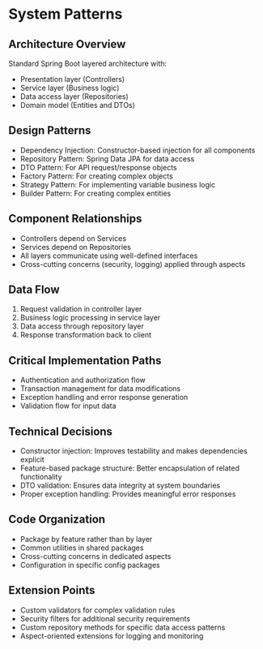 # System Patterns

## Architecture Overview
Standard Spring Boot layered architecture with:
- Presentation layer (Controllers)
- Service layer (Business logic)
- Data access layer (Repositories)
- Domain model (Entities and DTOs)

## Design Patterns
- Dependency Injection: Constructor-based injection for all components
- Repository Pattern: Spring Data JPA for data access
- DTO Pattern: For API request/response objects
- Factory Pattern: For creating complex objects
- Strategy Pattern: For implementing variable business logic
- Builder Pattern: For creating complex entities

## Component Relationships
- Controllers depend on Services
- Services depend on Repositories
- All layers communicate using well-defined interfaces
- Cross-cutting concerns (security, logging) applied through aspects

## Data Flow
1. Request validation in controller layer
2. Business logic processing in service layer
3. Data access through repository layer
4. Response transformation back to client

## Critical Implementation Paths
- Authentication and authorization flow
- Transaction management for data modifications
- Exception handling and error response generation
- Validation flow for input data

## Technical Decisions
- Constructor injection: Improves testability and makes dependencies explicit
- Feature-based package structure: Better encapsulation of related functionality
- DTO validation: Ensures data integrity at system boundaries
- Proper exception handling: Provides meaningful error responses

## Code Organization
- Package by feature rather than by layer
- Common utilities in shared packages
- Cross-cutting concerns in dedicated aspects
- Configuration in specific config packages

## Extension Points
- Custom validators for complex validation rules
- Security filters for additional security requirements
- Custom repository methods for specific data access patterns
- Aspect-oriented extensions for logging and monitoring 